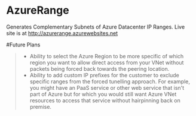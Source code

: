 # AzureRange
Generates Complementary Subnets of Azure Datacenter IP Ranges. Live site is at http://azurerange.azurewebsites.net

#Future Plans
>- Ability to select the Azure Region to be more specific of which region you want to allow direct access from your VNet without packets being forced back towards the peering location.
>- Ability to add custom IP prefixes for the customer to exclude specific ranges from the forced tunelling approach. For example, you might have an PaaS service or other web service that isn't part of Azure but for which you would still want Azure VNet resources to access that service without hairpinning back on premise. 
